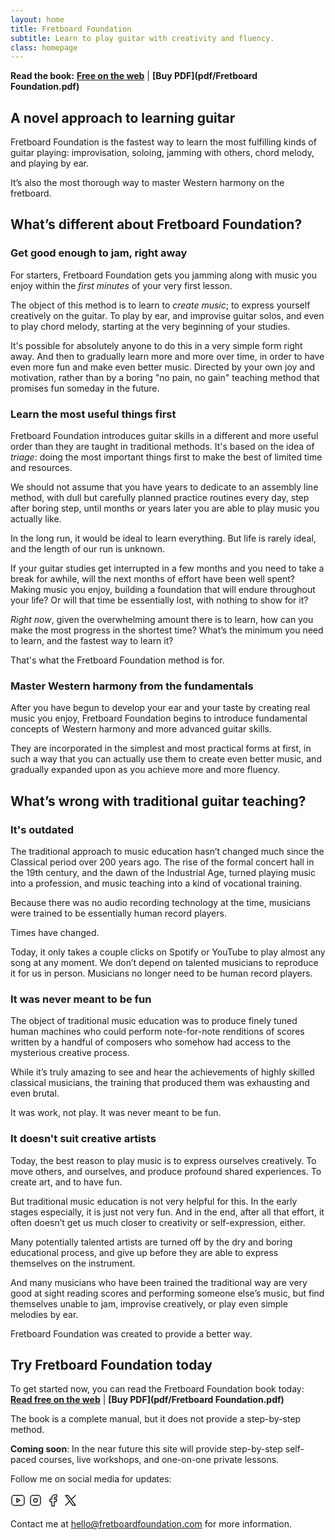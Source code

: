 ```yaml
---
layout: home
title: Fretboard Foundation
subtitle: Learn to play guitar with creativity and fluency.
class: homepage
---
```


**Read the book:**
**[Free on the web](book.html)**
|
**[Buy PDF](pdf/Fretboard Foundation.pdf)**

## A novel approach to learning guitar

Fretboard Foundation is the fastest way to learn the most fulfilling kinds of guitar playing: improvisation, soloing, jamming with others, chord melody, and playing by ear. 

It’s also the most thorough way to master Western harmony on the fretboard.

## What’s different about Fretboard Foundation?

### Get good enough to jam, right away

For starters, Fretboard Foundation gets you jamming along with music you enjoy within the _first minutes_ of your very first lesson.

The object of this method is to learn to _create music_;
to express yourself creatively on the guitar.
To play by ear, and improvise guitar solos, and even to play chord melody, starting at the very beginning of your studies.

It's possible for absolutely anyone to do this in a very simple form right away.
And then to gradually learn more and more over time, in order to have even more fun and make even better music.
Directed by your own joy and motivation,
rather than by a boring "no pain, no gain" teaching method that promises fun someday in the future.

### Learn the most useful things first

Fretboard Foundation introduces guitar skills in a different and more useful order than they are taught in traditional methods.
It's based on the idea of _triage_: doing the most important things first to make the best of limited time and resources.

We should not assume that you have years to dedicate to an assembly line method, with dull but carefully planned practice routines every day, step after boring step, until months or years later you are able to play music you actually like.

In the long run, it would be ideal to learn everything. But life is rarely ideal, and the length of our run is unknown.

If your guitar studies get interrupted in a few months and you need to take a break for awhile, will the next months of effort have been well spent? Making music you enjoy, building a foundation that will endure throughout your life? Or will that time be essentially lost, with nothing to show for it?

*Right now*, given the overwhelming amount there is to learn, how can you make the most progress in the shortest time? What’s the minimum you need to learn, and the fastest way to learn it?

That's what the Fretboard Foundation method is for. 

### Master Western harmony from the fundamentals

After you have begun to develop your ear and your taste by creating real music you enjoy, 
Fretboard Foundation begins to introduce fundamental concepts of Western harmony and more advanced guitar skills.

They are incorporated in the simplest and most practical forms at first,
in such a way that you can actually use them to create even better music,
and gradually expanded upon as you achieve more and more fluency.

## What’s wrong with traditional guitar teaching?

### It's outdated

The traditional approach to music education hasn’t changed much since the Classical period over 200 years ago. The rise of the formal concert hall in the 19th century, and the dawn of the Industrial Age, turned playing music into a profession, and music teaching into a kind of vocational training. 

Because there was no audio recording technology at the time, musicians were trained to be essentially human record players. 

Times have changed. 

Today, it only takes a couple clicks on Spotify or YouTube to play almost any song at any moment. We don’t depend on talented musicians to reproduce it for us in person. Musicians no longer need to be human record players. 

### It was never meant to be fun

The object of traditional music education was to produce finely tuned human machines who could perform note-for-note renditions of scores written by a handful of composers who somehow had access to the mysterious creative process. 

While it’s truly amazing to see and hear the achievements of highly skilled classical musicians, the training that produced them was exhausting and even brutal. 

It was work, not play. It was never meant to be fun.

### It doesn't suit creative artists 

Today, the best reason to play music is to express ourselves creatively. To move others, and ourselves, and produce profound shared experiences. To create art, and to have fun.

But traditional music education is not very helpful for this. In the early stages especially, it is just not very fun. And in the end, after all that effort, it often doesn’t get us much closer to creativity or self-expression, either. 

Many potentially talented artists are turned off by the dry and boring educational process, and give up before they are able to express themselves on the instrument. 

And many musicians who have been trained the traditional way are very good at sight reading scores and performing someone else’s music, but find themselves unable to jam, improvise creatively, or play even simple melodies by ear.

Fretboard Foundation was created to provide a better way.

## Try Fretboard Foundation today

To get started now, you can read the Fretboard Foundation book today:  
**[Read free on the web](book.html)**
|
**[Buy PDF](pdf/Fretboard Foundation.pdf)**

The book is a complete manual, but it does not provide a step-by-step method.

**Coming soon**: In the near future this site will provide step-by-step self-paced courses, live workshops, and one-on-one private lessons.

Follow me on social media for updates:
<div style="margin-bottom: 5px; margin-left: 0;">
<a href="https://www.youtube.com/@FretboardFoundation" title="YouTube" target="_blank" rel="noreferrer"><svg xmlns="http://www.w3.org/2000/svg" class="icon icon-tabler icon-tabler-brand-youtube" width="24" height="24" viewBox="0 0 24 24" stroke-width="1.5" stroke="currentColor" fill="none" stroke-linecap="round" stroke-linejoin="round"><path stroke="none" d="M0 0h24v24H0z" fill="none"/><path d="M2 8a4 4 0 0 1 4 -4h12a4 4 0 0 1 4 4v8a4 4 0 0 1 -4 4h-12a4 4 0 0 1 -4 -4v-8z" /><path d="M10 9l5 3l-5 3z" /></svg></a>
<a href="https://www.instagram.com/fretboardfoundation/" title="Instagram" target="_blank" rel="noreferrer"><svg xmlns="http://www.w3.org/2000/svg" class="icon icon-tabler icon-tabler-brand-instagram" width="24" height="24" viewBox="0 0 24 24" stroke-width="1.5" stroke="currentColor" fill="none" stroke-linecap="round" stroke-linejoin="round"><path stroke="none" d="M0 0h24v24H0z" fill="none"/><path d="M4 4m0 4a4 4 0 0 1 4 -4h8a4 4 0 0 1 4 4v8a4 4 0 0 1 -4 4h-8a4 4 0 0 1 -4 -4z" /><path d="M12 12m-3 0a3 3 0 1 0 6 0a3 3 0 1 0 -6 0" /><path d="M16.5 7.5l0 .01" /></svg></a>
<a href="https://www.facebook.com/fretboardfoundation/" title="Facebook" target="_blank" rel="noreferrer"><svg xmlns="http://www.w3.org/2000/svg" class="icon icon-tabler icon-tabler-brand-facebook" width="24" height="24" viewBox="0 0 24 24" stroke-width="1.5" stroke="currentColor" fill="none" stroke-linecap="round" stroke-linejoin="round"><path stroke="none" d="M0 0h24v24H0z" fill="none"/><path d="M7 10v4h3v7h4v-7h3l1 -4h-4v-2a1 1 0 0 1 1 -1h3v-4h-3a5 5 0 0 0 -5 5v2h-3" /></svg></a>
<a href="https://x.com/fretboardfound" title="X / Twitter" target="_blank" rel="noreferrer"><svg xmlns="http://www.w3.org/2000/svg" class="icon icon-tabler icon-tabler-brand-x" width="24" height="24" viewBox="0 0 24 24" stroke-width="1.5" stroke="currentColor" fill="none" stroke-linecap="round" stroke-linejoin="round"><path stroke="none" d="M0 0h24v24H0z" fill="none"/><path d="M4 4l11.733 16h4.267l-11.733 -16z" /><path d="M4 20l6.768 -6.768m2.46 -2.46l6.772 -6.772" /></svg></a>
</div>

Contact me at [hello@fretboardfoundation.com](mailto:hello@fretboardfoundation.com) for more information.
